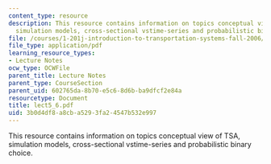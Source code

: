 ```yaml
---
content_type: resource
description: This resource contains information on topics conceptual view of TSA,
  simulation models, cross-sectional vstime-series and probabilistic binary choice.
file: /courses/1-201j-introduction-to-transportation-systems-fall-2006/3b0d4df8a8cba5293fa24547b532e997_lect5_6.pdf
file_type: application/pdf
learning_resource_types:
- Lecture Notes
ocw_type: OCWFile
parent_title: Lecture Notes
parent_type: CourseSection
parent_uid: 602765da-8b70-e5c6-8d6b-ba9dfcf2e84a
resourcetype: Document
title: lect5_6.pdf
uid: 3b0d4df8-a8cb-a529-3fa2-4547b532e997
---
```

This resource contains information on topics conceptual view of TSA, simulation models, cross-sectional vstime-series and probabilistic binary choice.

